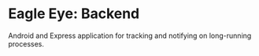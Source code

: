 # Eagle Eye: Backend

Android and Express application for tracking and notifying on long-running processes.
